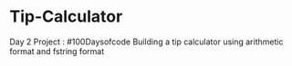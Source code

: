 # Tip-Calculator
Day 2 Project : #100Daysofcode
Building a tip calculator using arithmetic format and fstring format
